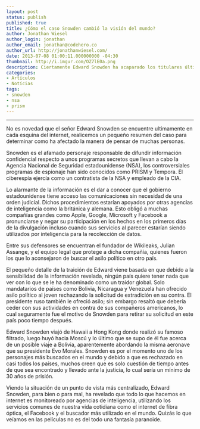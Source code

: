 ```yaml
---
layout: post
status: publish
published: true
title: ¿Cómo el caso Snowden cambió la visión del mundo?
author: Jonathan Wiesel
author_login: jonathan
author_email: jonathan@codehero.co
author_url: http://jonathanwiesel.com/
date: 2013-07-08 01:00:11.000000000 -04:30
thumbnail: http://i.imgur.com/OZ7lE0a.png
description: Ciertamente Edward Snowden ha acaparado los titulares últimamente, pero ¿Qué impacto han tenido realmente sus acciones?
categories:
- Artículos
- Notícias
tags:
- snowden
- nsa
- prism
---
```

<hr />

<p>No es novedad que el señor Edward Snowden se encuentre ultimamente en cada esquina del internet, realicemos un pequeño resumen del caso para determinar como ha afectado la manera de pensar de muchas personas.</p>

<p>Snowden es el afamado personaje responsable de difundir información confidencial respecto a unos programas secretos que llevan a cabo la Agencia Nacional de Seguridad estadounidense (NSA), los controversiales programas de espionaje han sido conocidos como PRISM y Tempora. El ciberespía ejercía como un contratista de la NSA y empleado de la CIA.</p>

<p>Lo alarmante de la información es el dar a conocer que el gobierno estadounidense tiene acceso las comunicaciones sin necesidad de una orden judicial. Dichos procedimientos estarían apoyados por otras agencias de inteligencia como la británica y alemana. Esto obligó a muchas compañías grandes como Apple, Google, Microsoft y Facebook a pronunciarse y negar su participación en los hechos en los primeros días de la divulgación incluso cuando sus servicios al parecer estarían siendo utilizados por inteligencia para la recolección de datos.</p>

<p>Entre sus defensores se encuentran el fundador de Wikileaks, Julian Assange, y el equipo legal que protege a dicha compañía, quienes fueron los que lo aconsejaron de buscar el asilo político en otro país.</p>

<p>El pequeño detalle de la traición de Edward viene basada en que debido a la sensibilidad de la información revelada, ningún país quiere tener nada que ver con lo que se le ha denominado como un traidor global. Solo mandatarios de países como Bolivia, Nicaragua y Venezuela han ofrecido asilo político al joven rechazando la solicitud de extradición en su contra. El presidente ruso también le ofreció asilo; sin embargo resaltó que debería ceder con sus actividades en contra de sus compañeros americanos, lo cual seguramente fue el motivo de Snowden para retirar su solicitud en este país poco tiempo después.</p>

<p>Edward Snowden viajó de Hawaii a Hong Kong donde realizó su famoso filtrado, luego huyó hacia Moscú y lo último que se supo de él fue acerca de un posible viaje a Bolivia, aparentemente abordando la misma aeronave que su presidente Evo Morales. Snowden es por el momento uno de los personajes más buscados en el mundo y debido a que es rechazado en casi todos los países, muchos creen que es solo cuestión de tiempo antes de que sea encontrado y llevado ante la justicia, lo cual sería un mínimo de 30 años de prisión.</p>

<p>Viendo la situación de un punto de vista más centralizado, Edward Snowden, para bien o para mal, ha revelado que todo lo que hacemos en internet es monitoreado por agencias de inteligencia, utilizando los servicios comunes de nuestra vida cotidiana como el internet de fibra óptica, el Facebook y el buscador más utilizado en el mundo. Quizás lo que veíamos en las películas no es del todo una fantasía paranoide.</p>
